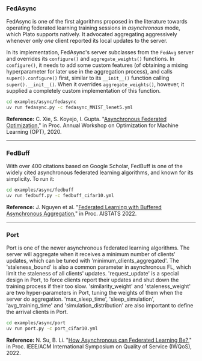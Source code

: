### FedAsync

FedAsync is one of the first algorithms proposed in the literature towards operating federated learning training sessions in *asynchronous* mode, which Plato supports natively. It advocated aggregating aggressively whenever only *one* client reported its local updates to the server.

In its implementation, FedAsync's server subclasses from the `FedAvg` server and overrides its `configure()` and `aggregate_weights()` functions. In `configure()`, it needs to add some custom features (of obtaining a mixing hyperparameter for later use in the aggregation process), and calls `super().configure()` first, similar to its `__init__()` function calling `super().__init__()`. When it overrides `aggregate_weights()`, however, it supplied a completely custom implementation of this function.

```bash
cd examples/async/fedasync
uv run fedasync.py -c fedasync_MNIST_lenet5.yml
```

**Reference:** C. Xie, S. Koyejo, I. Gupta. "[Asynchronous Federated Optimization](https://opt-ml.org/papers/2020/paper_28.pdf)," in Proc. Annual Workshop on Optimization for Machine Learning (OPT), 2020.

---

### FedBuff

With over 400 citations based on Google Scholar, FedBuff is one of the widely cited asynchronous federated learning algorithms, and known for its simplicity. To run it:

```bash
cd examples/async/fedbuff
uv run fedbuff.py -c fedbuff_cifar10.yml
```

**Reference:** J. Nguyen et al. "[Federated Learning with Buffered Asynchronous Aggregation](https://arxiv.org/abs/2106.06639)," in Proc. AISTATS 2022.

---

### Port

Port is one of the newer asynchronous federated learning algorithms. The server will aggregate when it receives a minimum number of clients' updates, which can be tuned with 'minimum_clients_aggregated'. The 'staleness_bound' is also a common parameter in asynchronous FL, which limit the staleness of all clients' updates. 'request_update' is a special design in Port, to force clients report their updates and shut down the training process if their too slow. 'similarity_weight' and 'staleness_weight' are two hyper-parameters in Port, tuning the weights of them when the server do aggregation. 'max_sleep_time', 'sleep_simulation', 'avg_training_time' and 'simulation_distribution' are also important to define the arrival clients in Port.

```bash
cd examples/async/port
uv run port.py -c port_cifar10.yml
```

**Reference:** N. Su, B. Li. "[How Asynchronous can Federated Learning Be?](https://ieeexplore.ieee.org/document/9812885)," in Proc. IEEE/ACM International Symposium on Quality of Service (IWQoS), 2022.
